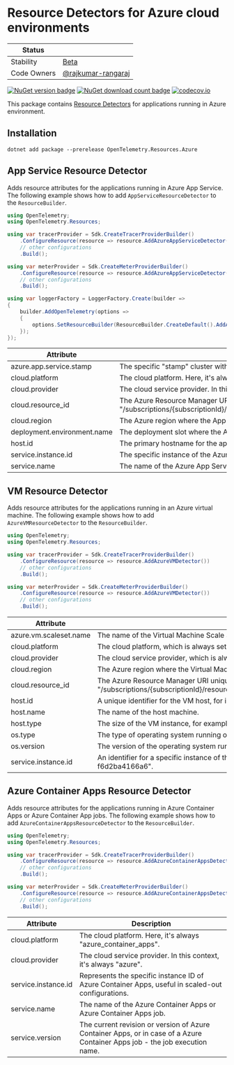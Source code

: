 # Resource Detectors for Azure cloud environments

| Status      |           |
| ----------- | --------- |
| Stability   | [Beta](../../README.md#beta) |
| Code Owners | [@rajkumar-rangaraj](https://github.com/rajkumar-rangaraj) |

[![NuGet version badge](https://img.shields.io/nuget/v/OpenTelemetry.Resources.Azure)](https://www.nuget.org/packages/OpenTelemetry.Resources.Azure)
[![NuGet download count badge](https://img.shields.io/nuget/dt/OpenTelemetry.Resources.Azure)](https://www.nuget.org/packages/OpenTelemetry.Resources.Azure)
[![codecov.io](https://codecov.io/gh/open-telemetry/opentelemetry-dotnet-contrib/branch/main/graphs/badge.svg?flag=unittests-Resources.Azure)](https://app.codecov.io/gh/open-telemetry/opentelemetry-dotnet-contrib?flags[0]=unittests-Resources.Azure)

This package contains [Resource
Detectors](https://github.com/open-telemetry/opentelemetry-specification/blob/main/specification/resource/sdk.md#detecting-resource-information-from-the-environment)
for applications running in Azure environment.

## Installation

```shell
dotnet add package --prerelease OpenTelemetry.Resources.Azure
```

## App Service Resource Detector

Adds resource attributes for the applications running in Azure App Service.
The following example shows how to add `AppServiceResourceDetector` to
the `ResourceBuilder`.

```csharp
using OpenTelemetry;
using OpenTelemetry.Resources;

using var tracerProvider = Sdk.CreateTracerProviderBuilder()
    .ConfigureResource(resource => resource.AddAzureAppServiceDetector())
    // other configurations
    .Build();

using var meterProvider = Sdk.CreateMeterProviderBuilder()
    .ConfigureResource(resource => resource.AddAzureAppServiceDetector())
    // other configurations
    .Build();

using var loggerFactory = LoggerFactory.Create(builder =>
{
    builder.AddOpenTelemetry(options =>
    {
        options.SetResourceBuilder(ResourceBuilder.CreateDefault().AddAzureAppServiceDetector());
    });
});
```

| Attribute                   | Description                                                                                                                                                                                               |
|-----------------------------|-----------------------------------------------------------------------------------------------------------------------------------------------------------------------------------------------------------|
| azure.app.service.stamp     | The specific "stamp" cluster within Azure where the App Service is running, e.g., "waws-prod-sn1-001".                                                                                                    |
| cloud.platform              | The cloud platform. Here, it's always "azure_app_service".                                                                                                                                                |
| cloud.provider              | The cloud service provider. In this context, it's always "azure".                                                                                                                                         |
| cloud.resource_id           | The Azure Resource Manager URI uniquely identifying the Azure App Service. Typically in the format "/subscriptions/{subscriptionId}/resourceGroups/{groupName}/providers/Microsoft.Web/sites/{siteName}". |
| cloud.region                | The Azure region where the App Service is hosted, e.g., "East US", "West Europe", etc.                                                                                                                    |
| deployment.environment.name | The deployment slot where the Azure App Service is running, such as "staging", "production", etc.                                                                                                         |
| host.id                     | The primary hostname for the app, excluding any custom hostnames.                                                                                                                                         |
| service.instance.id         | The specific instance of the Azure App Service, useful in a scaled-out configuration.                                                                                                                     |
| service.name                | The name of the Azure App Service.                                                                                                                                                                        |

## VM Resource Detector

Adds resource attributes for the applications running in an Azure virtual machine.
The following example shows how to add `AzureVMResourceDetector` to
the `ResourceBuilder`.

```csharp
using OpenTelemetry;
using OpenTelemetry.Resources;

using var tracerProvider = Sdk.CreateTracerProviderBuilder()
    .ConfigureResource(resource => resource.AddAzureVMDetector())
    // other configurations
    .Build();

using var meterProvider = Sdk.CreateMeterProviderBuilder()
    .ConfigureResource(resource => resource.AddAzureVMDetector())
    // other configurations
    .Build();
```

| Attribute              | Description                                                                                                                                                                                                                         |
|------------------------|-------------------------------------------------------------------------------------------------------------------------------------------------------------------------------------------------------------------------------------|
| azure.vm.scaleset.name | The name of the Virtual Machine Scale Set if the VM is part of one.                                                                                                                                                                 |
| cloud.platform         | The cloud platform, which is always set to "azure_vm" in this context.                                                                                                                                                              |
| cloud.provider         | The cloud service provider, which is always set to "azure" in this context.                                                                                                                                                         |
| cloud.region           | The Azure region where the Virtual Machine is hosted, such as "East US", "West Europe", etc.                                                                                                                                        |
| cloud.resource_id      | The Azure Resource Manager URI uniquely identifying the Azure Virtual Machine. It typically follows this format: "/subscriptions/{subscriptionId}/resourceGroups/{groupName}/providers/Microsoft.Compute/virtualMachines/{vmName}". |
| host.id                | A unique identifier for the VM host, for instance, "02aab8a4-74ef-476e-8182-f6d2ba4166a6".                                                                                                                                          |
| host.name              | The name of the host machine.                                                                                                                                                                                                       |
| host.type              | The size of the VM instance, for example, "Standard_D2s_v3".                                                                                                                                                                        |
| os.type                | The type of operating system running on the VM, such as "Linux" or "Windows".                                                                                                                                                       |
| os.version             | The version of the operating system running on the VM.                                                                                                                                                                              |
| service.instance.id    | An identifier for a specific instance of the service running on the Azure VM, for example, "02aab8a4-74ef-476e-8182-f6d2ba4166a6".                                                                                                  |

## Azure Container Apps Resource Detector

Adds resource attributes for the applications running in Azure Container Apps
or Azure Container App jobs. The following example shows how to add
`AzureContainerAppsResourceDetector` to the `ResourceBuilder`.

```csharp
using OpenTelemetry;
using OpenTelemetry.Resources;

using var tracerProvider = Sdk.CreateTracerProviderBuilder()
    .ConfigureResource(resource => resource.AddAzureContainerAppsDetector())
    // other configurations
    .Build();

using var meterProvider = Sdk.CreateMeterProviderBuilder()
    .ConfigureResource(resource => resource.AddAzureContainerAppsDetector())
    // other configurations
    .Build();
```

| Attribute           | Description                                                                                                                 |
|---------------------|-----------------------------------------------------------------------------------------------------------------------------|
| cloud.platform      | The cloud platform. Here, it's always "azure_container_apps".                                                               |
| cloud.provider      | The cloud service provider. In this context, it's always "azure".                                                           |
| service.instance.id | Represents the specific instance ID of Azure Container Apps, useful in scaled-out configurations.                           |
| service.name        | The name of the Azure Container Apps or Azure Container Apps job.                                                           |
| service.version     | The current revision or version of Azure Container Apps, or in case of a Azure Container Apps job - the job execution name. |
